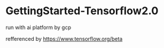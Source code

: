 # GettingStarted-Tensorflow2.0
run with ai platform by gcp

refferenced by https://www.tensorflow.org/beta
